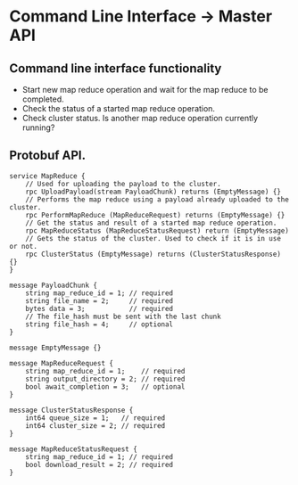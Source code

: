 Command Line Interface -> Master API
=============
## Command line interface functionality
- Start new map reduce operation and wait for the map reduce to be completed.
- Check the status of a started map reduce operation.
- Check cluster status. Is another map reduce operation currently running?

## Protobuf API. 
```
service MapReduce {
    // Used for uploading the payload to the cluster.
    rpc UploadPayload(stream PayloadChunk) returns (EmptyMessage) {}
    // Performs the map reduce using a payload already uploaded to the cluster.
    rpc PerformMapReduce (MapReduceRequest) returns (EmptyMessage) {}
    // Get the status and result of a started map reduce operation.
    rpc MapReduceStatus (MapReduceStatusRequest) return (EmptyMessage)
    // Gets the status of the cluster. Used to check if it is in use or not.
    rpc ClusterStatus (EmptyMessage) returns (ClusterStatusResponse) {}
}

message PayloadChunk {
    string map_reduce_id = 1; // required
    string file_name = 2;     // required
    bytes data = 3;           // required
	// The file_hash must be sent with the last chunk
    string file_hash = 4;     // optional
}

message EmptyMessage {}

message MapReduceRequest {
    string map_reduce_id = 1;    // required
    string output_directory = 2; // required
    bool await_completion = 3;   // optional
}

message ClusterStatusResponse {
    int64 queue_size = 1;   // required
	int64 cluster_size = 2; // required
}

message MapReduceStatusRequest {
    string map_reduce_id = 1; // required
    bool download_result = 2; // required
}
```

